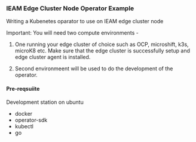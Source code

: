 ### IEAM Edge Cluster Node Operator Example 

Writing a Kubenetes oparator to use on IEAM edge cluster node

Important: You will need two compute environments -

1. One running your edge cluster of choice such as OCP, microshift, k3s, microK8 etc. Make sure that the edge cluster is successfully setup and edge cluster agent is installed.  

2. Second environmeent will be used to do the development of the operator. 

#### Pre-reqsuiite
Development station on ubuntu
- docker 
- operator-sdk
- kubectl
- go

